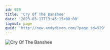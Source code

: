 ```yaml
---
id: 929
title: 'Cry Of The Banshee'
date: '2023-03-17T13:45:15+00:00'
layout: page
guid: 'http://new.andydixon.com/?page_id=929'
---
```


![Cry Of The Banshee](https://i0.wp.com/assets.g8x2.ldn.idrivee2-23.com/posters/Cry%20Of%20The%20Banshee%2001.jpg?w=1200&ssl=1 "Cry Of The Banshee")